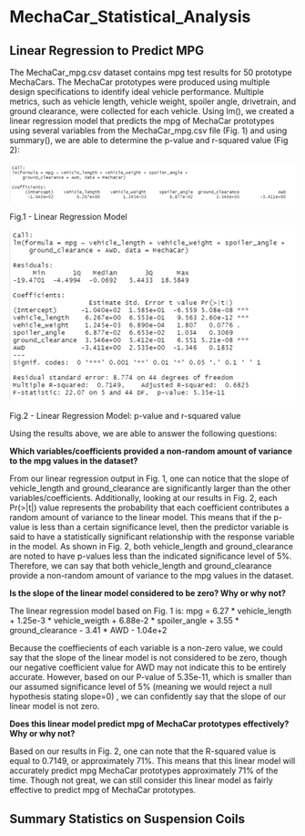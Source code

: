 # MechaCar_Statistical_Analysis

## Linear Regression to Predict MPG
The MechaCar_mpg.csv dataset contains mpg test results for 50 prototype MechaCars. The MechaCar prototypes were produced using multiple design specifications to identify ideal vehicle performance. Multiple metrics, such as vehicle length, vehicle weight, spoiler angle, drivetrain, and ground clearance, were collected for each vehicle. Using lm(), we created a linear regression model that predicts the mpg of MechaCar prototypes using several variables from the MechaCar_mpg.csv file (Fig. 1) and using summary(), we are able to determine the p-value and r-squared value (Fig 2): 

![Linear_regression](images/Linear_regression.png)
<p align = "left">
Fig.1 - Linear Regression Model
</p>

![P_value_R_value](images/P_value_R_value.png)
<p align = "left">
Fig.2 - Linear Regression Model: p-value and r-squared value
</p>

Using the results above, we are able to answer the following questions:

**Which variables/coefficients provided a non-random amount of variance to the mpg values in the dataset?**

From our linear regression output in Fig. 1, one can notice that the slope of vehicle_length and ground_clearance are significantly larger than the other variables/coefficients. Additionally, looking at our results in Fig. 2, each Pr(>|t|) value represents the probability that each coefficient contributes a random amount of variance to the linear model. This means that if the p-value is less than a certain significance level, then the predictor variable is said to have a statistically significant relationship with the response variable in the model. As shown in Fig. 2, both vehicle_length and ground_clearance are noted to have p-values less than the indicated significance level of 5%. Therefore, we can say that both vehicle_length and ground_clearance provide a non-random amount of variance to the mpg values in the dataset.

**Is the slope of the linear model considered to be zero? Why or why not?**

The linear regression model based on Fig. 1 is:
mpg = 6.27 * vehicle_length + 1.25e-3 * vehicle_weigth + 6.88e-2 * spoiler_angle + 3.55 * ground_clearance - 3.41 * AWD - 1.04e+2

Because the coeffiecients of each variable is a non-zero value, we could say that the slope of the linear model is not considered to be zero, though our negative coefficient value for AWD may not indicate this to be entirely accurate. However, based on our P-value of 5.35e-11, which is smaller than our assumed significance level of 5% (meaning we would reject a null hypothesis stating slope=0) , we can confidently say that the slope of our linear model is not zero.

**Does this linear model predict mpg of MechaCar prototypes effectively? Why or why not?**

Based on our results in Fig. 2, one can note that the R-squared value is equal to 0.7149, or approximately 71%. This means that this linear model will accurately predict mpg MechaCar prototypes approximately 71% of the time. Though not great, we can still consider this linear model as fairly effective to predict mpg of MechaCar prototypes.

## Summary Statistics on Suspension Coils

